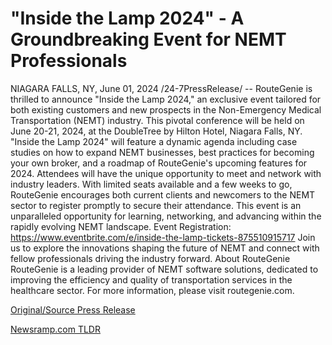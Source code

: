 # "Inside the Lamp 2024" - A Groundbreaking Event for NEMT Professionals

NIAGARA FALLS, NY, June 01, 2024 /24-7PressRelease/ -- RouteGenie is thrilled to announce "Inside the Lamp 2024," an exclusive event tailored for both existing customers and new prospects in the Non-Emergency Medical Transportation (NEMT) industry. This pivotal conference will be held on June 20-21, 2024, at the DoubleTree by Hilton Hotel, Niagara Falls, NY.  "Inside the Lamp 2024" will feature a dynamic agenda including case studies on how to expand NEMT businesses, best practices for becoming your own broker, and a roadmap of RouteGenie's upcoming features for 2024. Attendees will have the unique opportunity to meet and network with industry leaders.  With limited seats available and a few weeks to go, RouteGenie encourages both current clients and newcomers to the NEMT sector to register promptly to secure their attendance. This event is an unparalleled opportunity for learning, networking, and advancing within the rapidly evolving NEMT landscape.  Event Registration: https://www.eventbrite.com/e/inside-the-lamp-tickets-875510915717  Join us to explore the innovations shaping the future of NEMT and connect with fellow professionals driving the industry forward.  About RouteGenie RouteGenie is a leading provider of NEMT software solutions, dedicated to improving the efficiency and quality of transportation services in the healthcare sector. For more information, please visit routegenie.com. 

[Original/Source Press Release](https://www.24-7pressrelease.com/press-release/511357/inside-the-lamp-2024-a-groundbreaking-event-for-nemt-professionals) 

[Newsramp.com TLDR](https://newsramp.com/None) 